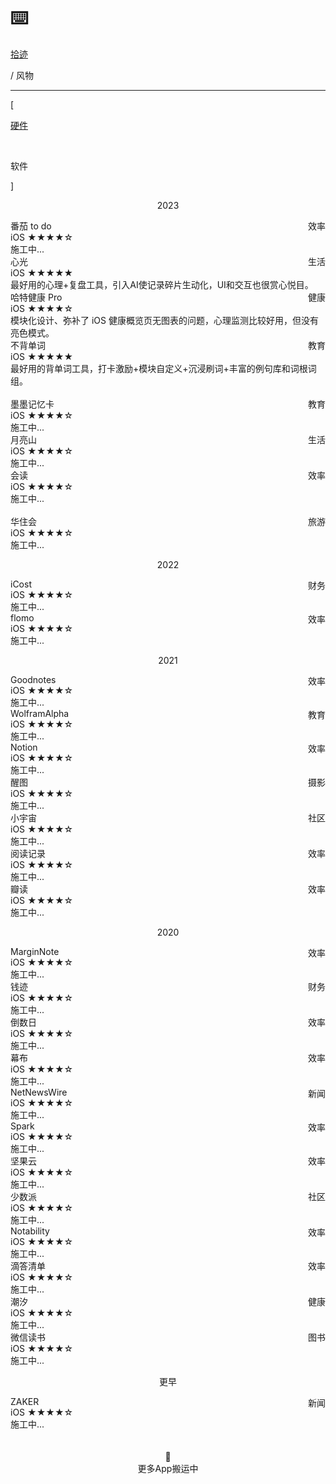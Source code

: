 # ⌨️


<div class="nav-tab">
  <a href="../../cages"><p class="not">拾迹</p></a>
  <p class="now">/&nbsp;风物</p>
</div>

---

<div class="nav-tab">
  <p class="bord">[</p>
  <a href="../goods"><p class="not">硬件</p></a>&nbsp;
  <p class="now">软件</p>
  <p class="bord">]</p>
</div>

<center><p class="tabtag">2023</p></center>

<div class="culture-list" cover-src="" json-src="books.json">
  <div class="media-app">
    <div class="media-cover-round" style="background-image:url(https://is1-ssl.mzstatic.com/image/thumb/Purple116/v4/91/c6/a2/91c6a29c-4a14-d980-2903-3a7d56bc4989/AppIcon-0-0-1x_U007emarketing-0-10-0-0-sRGB-85-220.jpeg/460x0w.webp)"></div>
    <div class="media-meta">
      <div class="media-meta-item title">番茄 to do<span style="float:right;font-weight:400">效率</span></div>
      <div class="media-meta-item">
        <span class="author">iOS</span>
        <span class="star-score">★★★★<span class="grey-star">☆</span></span>
      </div>
      <div class="media-meta-item-app intro">施工中...</div>
    </div>
  </div>
  <div class="media-app">
    <div class="media-cover-round" style="background-image:url(https://is1-ssl.mzstatic.com/image/thumb/Purple116/v4/2c/d0/90/2cd0908c-34be-d058-0597-cf6fe5f3b39d/AppIcon-0-0-1x_U007epad-0-85-220-0.png/460x0w.webp); background-size: 103px 103px;"></div>
    <div class="media-meta">
      <div class="media-meta-item title">心光<span style="float:right;font-weight:400">生活</span></div>
      <div class="media-meta-item">
        <span class="author">iOS</span>
        <span class="star-score">★★★★★<span class="grey-star"></span></span>
      </div>
      <div class="media-meta-item-app intro">最好用的心理+复盘工具，引入AI使记录碎片生动化，UI和交互也很赏心悦目。</div>
    </div>
  </div>
  <div class="media-app">
    <div class="media-cover-round" style="background-image:url(https://is1-ssl.mzstatic.com/image/thumb/Purple126/v4/6a/15/b3/6a15b3c8-5bd2-2af2-995c-ea716d4a4cab/gzheart_AppIcon_white_bg_red_heart-0-0-1x_U007emarketing-0-10-0-sRGB-85-220.png/460x0w.webp)"></div>
    <div class="media-meta">
      <div class="media-meta-item title">哈特健康 Pro<span style="float:right;font-weight:400">健康</span></div>
      <div class="media-meta-item">
        <span class="author">iOS</span>
        <span class="star-score">★★★★<span class="grey-star">☆</span></span>
      </div>
      <div class="media-meta-item-app intro">模块化设计、弥补了 iOS 健康概览页无图表的问题，心理监测比较好用，但没有亮色模式。</div>
    </div>
  </div>
  <div class="media-app">
    <div class="media-cover-round" style="background-image:url(https://is1-ssl.mzstatic.com/image/thumb/Purple126/v4/f2/7f/8a/f27f8a1f-5574-ab06-7e9a-6592c15fac3c/AppIcon-0-0-1x_U007emarketing-0-0-0-7-0-0-sRGB-0-0-0-GLES2_U002c0-512MB-85-220-0-0.png/460x0w.webp)"></div>
    <div class="media-meta">
      <div class="media-meta-item title">不背单词<span style="float:right;font-weight:400">教育</span></div>
      <div class="media-meta-item">
        <span class="author">iOS</span>
        <span class="star-score">★★★★★<span class="grey-star"></span></span>
      </div>
      <div class="media-meta-item-app intro">最好用的背单词工具，打卡激励+模块自定义+沉浸刷词+丰富的例句库和词根词组。</div>
    </div>
  </div><br>
  <div class="media-app-3-prime">
    <div class="media-meta-item title">墨墨记忆卡<span style="float:right;font-weight:400">教育</span></div>
    <div class="media-meta-item">
      <span class="author">iOS</span>
      <span class="star-score">★★★★<span class="grey-star">☆</span></span>
    </div>
    <div class="media-meta-item-app intro">施工中...</div>
  </div>
  <div class="media-app-3">
    <div class="media-meta-item title">月亮山<span style="float:right;font-weight:400">生活</span></div>
    <div class="media-meta-item">
      <span class="author">iOS</span>
      <span class="star-score">★★★★<span class="grey-star">☆</span></span>
    </div>
    <div class="media-meta-item-app intro">施工中...</div>
  </div>
  <div class="media-app-3">
    <div class="media-meta-item title">会读<span style="float:right;font-weight:400">效率</span></div>
    <div class="media-meta-item">
      <span class="author">iOS</span>
      <span class="star-score">★★★★<span class="grey-star">☆</span></span>
    </div>
    <div class="media-meta-item-app intro">施工中...</div>
  </div><br>
  <div class="media-app-3-prime">
    <div class="media-meta-item title">华住会<span style="float:right;font-weight:400">旅游</span></div>
    <div class="media-meta-item">
      <span class="author">iOS</span>
      <span class="star-score">★★★★<span class="grey-star">☆</span></span>
    </div>
    <div class="media-meta-item-app intro">施工中...</div>
  </div>
</div>

<center><p class="tabtag">2022</p></center>

<div class="culture-list" cover-src="" json-src="books.json">
  <div class="media-app">
    <div class="media-cover-round" style="background-image:url(https://is1-ssl.mzstatic.com/image/thumb/Purple116/v4/fc/da/61/fcda61bb-d07b-9136-c029-487076f45644/AppIcon-0-0-1x_U007emarketing-0-5-0-85-220.png/460x0w.webp)"></div>
    <div class="media-meta">
      <div class="media-meta-item title">iCost<span style="float:right;font-weight:400">财务</span></div>
      <div class="media-meta-item">
        <span class="author">iOS</span>
        <span class="star-score">★★★★<span class="grey-star">☆</span></span>
      </div>
      <div class="media-meta-item-app intro">施工中...</div>
    </div>
  </div>
  <div class="media-app">
    <div class="media-cover-round" style="background-image:url(https://is1-ssl.mzstatic.com/image/thumb/Purple116/v4/6a/0e/18/6a0e18b1-ce17-baaf-bdf7-db5fdc6003d1/AppIcon-0-1x_U007epad-0-0-85-220-0.png/460x0w.webp)"></div>
    <div class="media-meta">
      <div class="media-meta-item title">flomo<span style="float:right;font-weight:400">效率</span></div>
      <div class="media-meta-item">
        <span class="author">iOS</span>
        <span class="star-score">★★★★<span class="grey-star">☆</span></span>
      </div>
      <div class="media-meta-item-app intro">施工中...</div>
    </div>
  </div>
</div>

<center><p class="tabtag">2021</p></center>

<div class="culture-list" cover-src="" json-src="books.json">
  <div class="media-app">
    <div class="media-cover-round" style="background-image:url(https://is1-ssl.mzstatic.com/image/thumb/Purple126/v4/c7/06/c7/c706c7fb-6250-f0e5-f2ea-3b657b79c906/AppIcon-2x-4-85-220.png/460x0w.webp);background-size: 113px 113px;"></div>
    <div class="media-meta">
      <div class="media-meta-item title">Goodnotes<span style="float:right;font-weight:400">效率</span></div>
      <div class="media-meta-item">
        <span class="author">iOS</span>
        <span class="star-score">★★★★<span class="grey-star">☆</span></span>
      </div>
      <div class="media-meta-item-app intro">施工中...</div>
    </div>
  </div>
  <div class="media-app">
    <div class="media-cover-round" style="background-image:url(https://is1-ssl.mzstatic.com/image/thumb/Purple116/v4/d1/2b/5b/d12b5b7a-b2d4-8ad3-676c-e9dc320a8f9f/AppIcon-1x_U007emarketing-0-7-0-85-220.png/460x0w.webp)"></div>
    <div class="media-meta">
      <div class="media-meta-item title">WolframAlpha<span style="float:right;font-weight:400">教育</span></div>
      <div class="media-meta-item">
        <span class="author">iOS</span>
        <span class="star-score">★★★★<span class="grey-star">☆</span></span>
      </div>
      <div class="media-meta-item-app intro">施工中...</div>
    </div>
  </div>
  <div class="media-app">
    <div class="media-cover-round" style="background-image:url(https://is1-ssl.mzstatic.com/image/thumb/Purple116/v4/48/f3/f3/48f3f3ea-b32d-6735-caa9-6dfc4ce99eb4/AppIconProd-0-1x_U007emarketing-0-10-0-85-220-0.png/460x0w.webp)"></div>
    <div class="media-meta">
      <div class="media-meta-item title">Notion<span style="float:right;font-weight:400">效率</span></div>
      <div class="media-meta-item">
        <span class="author">iOS</span>
        <span class="star-score">★★★★<span class="grey-star">☆</span></span>
      </div>
      <div class="media-meta-item-app intro">施工中...</div>
    </div>
  </div>
  <div class="media-app">
    <div class="media-cover-round" style="background-image:url(https://is1-ssl.mzstatic.com/image/thumb/Purple126/v4/39/a0/3f/39a03f47-5e58-997e-7f39-3ce5ec4b4d16/AppIcon-0-0-1x_U007emarketing-0-0-0-7-0-0-sRGB-0-0-0-GLES2_U002c0-512MB-85-220-0-0.png/460x0w.webp)"></div>
    <div class="media-meta">
      <div class="media-meta-item title">醒图<span style="float:right;font-weight:400">摄影</span></div>
      <div class="media-meta-item">
        <span class="author">iOS</span>
        <span class="star-score">★★★★<span class="grey-star">☆</span></span>
      </div>
      <div class="media-meta-item-app intro">施工中...</div>
    </div>
  </div>
  <div class="media-app">
    <div class="media-cover-round" style="background-image:url(https://is1-ssl.mzstatic.com/image/thumb/Purple126/v4/ef/0b/39/ef0b3917-6419-1f4a-995d-8929838e76fd/AppIcon-0-0-1x_U007emarketing-0-5-0-sRGB-85-220.png/460x0w.webp)"></div>
    <div class="media-meta">
      <div class="media-meta-item title">小宇宙<span style="float:right;font-weight:400">社区</span></div>
      <div class="media-meta-item">
        <span class="author">iOS</span>
        <span class="star-score">★★★★<span class="grey-star">☆</span></span>
      </div>
      <div class="media-meta-item-app intro">施工中...</div>
    </div>
  </div>
</div>
<div class="culture-list" cover-src="" json-src="books.json">
  <div class="media-app-3-prime">
    <div class="media-meta-item title">阅读记录<span style="float:right;font-weight:400">效率</span></div>
    <div class="media-meta-item">
      <span class="author">iOS</span>
      <span class="star-score">★★★★<span class="grey-star">☆</span></span>
    </div>
    <div class="media-meta-item-app intro">施工中...</div>
  </div>
  <div class="media-app-3">
    <div class="media-meta-item title">瓣读<span style="float:right;font-weight:400">效率</span></div>
    <div class="media-meta-item">
      <span class="author">iOS</span>
      <span class="star-score">★★★★<span class="grey-star">☆</span></span>
    </div>
    <div class="media-meta-item-app intro">施工中...</div>
  </div>
</div>

<center><p class="tabtag">2020</p></center>

<div class="culture-list" cover-src="" json-src="books.json">
  <div class="media-app">
    <div class="media-cover-round" style="background-image:url(https://is1-ssl.mzstatic.com/image/thumb/Purple126/v4/c8/bf/21/c8bf2180-ddb2-3935-5c28-3ef958366908/AppIcon-0-0-1x_U007emarketing-0-0-0-6-0-0-sRGB-0-0-0-GLES2_U002c0-512MB-85-220-0-0.png/460x0w.webp)"></div>
    <div class="media-meta">
      <div class="media-meta-item title">MarginNote<span style="float:right;font-weight:400">效率</span></div>
      <div class="media-meta-item">
        <span class="author">iOS</span>
        <span class="star-score">★★★★<span class="grey-star">☆</span></span>
      </div>
      <div class="media-meta-item-app intro">施工中...</div>
    </div>
  </div>
  <div class="media-app">
    <div class="media-cover-round" style="background-image:url(https://is1-ssl.mzstatic.com/image/thumb/Purple126/v4/ae/39/44/ae3944d1-056b-7a04-2867-3390056d7f77/AppIcon-0-0-85-220-0-0-0-0-4-0-0-0-2x-sRGB-0-0-0-0-0.png/460x0w.webp);background-size: 113px 113px;"></div>
    <div class="media-meta">
      <div class="media-meta-item title">钱迹<span style="float:right;font-weight:400">财务</span></div>
      <div class="media-meta-item">
        <span class="author">iOS</span>
        <span class="star-score">★★★★<span class="grey-star">☆</span></span>
      </div>
      <div class="media-meta-item-app intro">施工中...</div>
    </div>
  </div>
  <div class="media-app">
    <div class="media-cover-round" style="background-image:url(https://is1-ssl.mzstatic.com/image/thumb/Purple126/v4/06/4b/f0/064bf096-8dea-b8d1-0360-4335b9cf42a4/AppIcon-0-0-1x_U007emarketing-0-5-0-0-85-220.png/460x0w.webp)"></div>
    <div class="media-meta">
      <div class="media-meta-item title">倒数日<span style="float:right;font-weight:400">效率</span></div>
      <div class="media-meta-item">
        <span class="author">iOS</span>
        <span class="star-score">★★★★<span class="grey-star">☆</span></span>
      </div>
      <div class="media-meta-item-app intro">施工中...</div>
    </div>
  </div>
  <div class="media-app">
    <div class="media-cover-round" style="background-image:url(https://is1-ssl.mzstatic.com/image/thumb/Purple126/v4/f1/32/f2/f132f2e3-8021-d46a-e0c2-efd08b6eb207/AppIcon-0-0-1x_U007emarketing-0-10-0-0-GLES2_U002c0-85-220.png/460x0w.webp)"></div>
    <div class="media-meta">
      <div class="media-meta-item title">幕布<span style="float:right;font-weight:400">效率</span></div>
      <div class="media-meta-item">
        <span class="author">iOS</span>
        <span class="star-score">★★★★<span class="grey-star">☆</span></span>
      </div>
      <div class="media-meta-item-app intro">施工中...</div>
    </div>
  </div>
  <div class="media-app">
    <div class="media-cover-round" style="background-image:url(https://is1-ssl.mzstatic.com/image/thumb/Purple116/v4/cf/59/8e/cf598e6a-38fe-2182-8ea7-3fc31875d7d9/AppIcon-0-1x_U007emarketing-0-0-0-7-0-0-85-220.png/460x0w.webp)"></div>
    <div class="media-meta">
      <div class="media-meta-item title">NetNewsWire<span style="float:right;font-weight:400">新闻</span></div>
      <div class="media-meta-item">
        <span class="author">iOS</span>
        <span class="star-score">★★★★<span class="grey-star">☆</span></span>
      </div>
      <div class="media-meta-item-app intro">施工中...</div>
    </div>
  </div>
  <div class="media-app">
    <div class="media-cover-round" style="background-image:url(https://is1-ssl.mzstatic.com/image/thumb/Purple126/v4/5d/e0/08/5de008cc-c244-6ca8-c793-67d4de3c2c36/AppIcon-0-0-1x_U007emarketing-0-7-0-0-85-220.png/460x0w.webp)"></div>
    <div class="media-meta">
      <div class="media-meta-item title">Spark<span style="float:right;font-weight:400">效率</span></div>
      <div class="media-meta-item">
        <span class="author">iOS</span>
        <span class="star-score">★★★★<span class="grey-star">☆</span></span>
      </div>
      <div class="media-meta-item-app intro">施工中...</div>
    </div>
  </div>
  <div class="media-app">
    <div class="media-cover-round" style="background-image:url(https://is1-ssl.mzstatic.com/image/thumb/Purple116/v4/bc/3b/36/bc3b36fd-e87b-037b-43a4-74a2020a2931/AppIcon-0-0-1x_U007emarketing-0-10-0-0-85-220.png/460x0w.webp)"></div>
    <div class="media-meta">
      <div class="media-meta-item title">坚果云<span style="float:right;font-weight:400">效率</span></div>
      <div class="media-meta-item">
        <span class="author">iOS</span>
        <span class="star-score">★★★★<span class="grey-star">☆</span></span>
      </div>
      <div class="media-meta-item-app intro">施工中...</div>
    </div>
  </div>
  <div class="media-app">
    <div class="media-cover-round" style="background-image:url(https://is1-ssl.mzstatic.com/image/thumb/Purple116/v4/ff/f8/b3/fff8b3b9-ee78-dce8-acc3-eb94a3447f4c/AppIcon-0-1x_U007emarketing-0-7-0-85-220.png/460x0w.webp)"></div>
    <div class="media-meta">
      <div class="media-meta-item title">少数派<span style="float:right;font-weight:400">社区</span></div>
      <div class="media-meta-item">
        <span class="author">iOS</span>
        <span class="star-score">★★★★<span class="grey-star">☆</span></span>
      </div>
      <div class="media-meta-item-app intro">施工中...</div>
    </div>
  </div>
  <div class="media-app">
    <div class="media-cover-round" style="background-image:url(https://is1-ssl.mzstatic.com/image/thumb/Purple126/v4/0f/34/9a/0f349a1c-6c99-5f1f-68c5-3f11cb14ea79/AppIcon-2x_U007euniversal-4-0-85-220.png/460x0w.webp); background-size: 111px 111px;"></div>
    <div class="media-meta">
      <div class="media-meta-item title">Notability<span style="float:right;font-weight:400">效率</span></div>
      <div class="media-meta-item">
        <span class="author">iOS</span>
        <span class="star-score">★★★★<span class="grey-star">☆</span></span>
      </div>
      <div class="media-meta-item-app intro">施工中...</div>
    </div>
  </div>
  <div class="media-app">
    <div class="media-cover-round" style="background-image:url(https://is1-ssl.mzstatic.com/image/thumb/Purple126/v4/6a/f3/51/6af351cf-91df-84b3-c3a2-a82951d4a5e6/AppIcon-0-0-1x_U007emarketing-0-7-0-85-220.png/460x0w.webp)"></div>
    <div class="media-meta">
      <div class="media-meta-item title">滴答清单<span style="float:right;font-weight:400">效率</span></div>
      <div class="media-meta-item">
        <span class="author">iOS</span>
        <span class="star-score">★★★★<span class="grey-star">☆</span></span>
      </div>
      <div class="media-meta-item-app intro">施工中...</div>
    </div>
  </div>
  <div class="media-app">
    <div class="media-cover-round" style="background-image:url(https://is1-ssl.mzstatic.com/image/thumb/Purple116/v4/c0/99/a7/c099a78e-eb9e-c129-8b1a-56198ac9173c/AppIcon-0-0-1x_U007emarketing-0-7-0-sRGB-85-220.png/460x0w.webp)"></div>
    <div class="media-meta">
      <div class="media-meta-item title">潮汐<span style="float:right;font-weight:400">健康</span></div>
      <div class="media-meta-item">
        <span class="author">iOS</span>
        <span class="star-score">★★★★<span class="grey-star">☆</span></span>
      </div>
      <div class="media-meta-item-app intro">施工中...</div>
    </div>
  </div>
  <div class="media-app">
    <div class="media-cover-round" style="background-image:url(https://is1-ssl.mzstatic.com/image/thumb/Purple126/v4/58/2e/f2/582ef24c-ec6c-9aab-a4a8-4995d393558c/AppIcon-0-1x_U007emarketing-0-7-0-85-220.png/460x0w.webp)"></div>
    <div class="media-meta">
      <div class="media-meta-item title">微信读书<span style="float:right;font-weight:400">图书</span></div>
      <div class="media-meta-item">
        <span class="author">iOS</span>
        <span class="star-score">★★★★<span class="grey-star">☆</span></span>
      </div>
      <div class="media-meta-item-app intro">施工中...</div>
    </div>
  </div>
</div>

<center><p class="tabtag">更早</p></center>

<div class="culture-list" cover-src="" json-src="books.json">
  <div class="media-app">
    <div class="media-cover-round" style="background-image:url(https://is1-ssl.mzstatic.com/image/thumb/Purple126/v4/58/00/fc/5800fc54-23eb-e2a1-408a-4eaccb20231e/AppIcon-0-0-1x_U007emarketing-0-5-0-0-85-220.png/460x0w.webp)"></div>
    <div class="media-meta">
      <div class="media-meta-item title">ZAKER<span style="float:right;font-weight:400">新闻</span></div>
      <div class="media-meta-item">
        <span class="author">iOS</span>
        <span class="star-score">★★★★<span class="grey-star">☆</span></span>
      </div>
      <div class="media-meta-item-app intro">施工中...</div>
    </div>
  </div>
</div>

<center><br><br>🔐<br>更多App搬运中</center>
